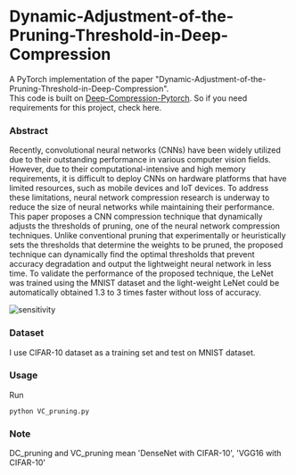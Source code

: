 # Dynamic-Adjustment-of-the-Pruning-Threshold-in-Deep-Compression


A PyTorch implementation of the paper "Dynamic-Adjustment-of-the-Pruning-Threshold-in-Deep-Compression".  
This code is built on [Deep-Compression-Pytorch](https://github.com/mightydeveloper/Deep-Compression-PyTorch.git). So if you need requirements for this project, check here.

### Abstract
Recently, convolutional neural networks (CNNs) have been widely utilized due to their outstanding performance in various computer vision fields. However, due to their computational-intensive and high memory requirements, it is difficult to deploy CNNs on hardware platforms that have limited resources, such as mobile devices and IoT devices. To address these limitations, neural network compression research is underway to reduce the size of neural networks while maintaining their performance. This paper proposes a CNN compression technique that dynamically adjusts the thresholds of pruning, one of the neural network compression techniques. Unlike conventional pruning that experimentally or heuristically sets the thresholds that determine the weights to be pruned, the proposed technique can dynamically find the optimal thresholds that prevent accuracy degradation and output the lightweight neural network in less time. To validate the performance of the proposed technique, the LeNet was trained using the MNIST dataset and the light-weight LeNet could be automatically obtained 1.3 to 3 times faster without loss of accuracy.
  
![sensitivity](https://github.com/vennie2lee/Dynamic-Adjustment-of-the-Pruning-Threshold-in-Deep-Compression/assets/139102697/4b016d0c-8b1c-492a-893a-2b841794b88e)


### Dataset
I use CIFAR-10 dataset as a training set and test on MNIST dataset.

### Usage
Run
```
python VC_pruning.py
```

### Note
DC_pruning and VC_pruning mean 'DenseNet with CIFAR-10', 'VGG16 with CIFAR-10'

